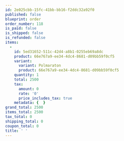 ```yaml
---
id: 2e025cbb-15fc-41bb-bb16-f2ddc32a92f0
published: false
blueprint: order
order_number: 118
is_paid: false
is_shipped: false
is_refunded: false
items:
  -
    id: 5ed31652-511c-42d4-a8b1-0255eb69a8dc
    product: 66e767a9-ee34-4dc4-8681-d09bb59f0cf5
    variant:
      variant: Polmaraton
      product: 66e767a9-ee34-4dc4-8681-d09bb59f0cf5
    quantity: 1
    total: 2500
    tax:
      amount: 0
      rate: '0'
      price_includes_tax: true
    metadata: {  }
grand_total: 2500
items_total: 2500
tax_total: 0
shipping_total: 0
coupon_total: 0
title: ' '
---
```

